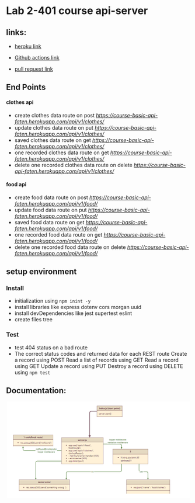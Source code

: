 # Lab 2-401 course api-server

## links:
- [heroku link](https://course-basic-api-faten.herokuapp.com/)

- [Github actions link](https://github.com/Fatensamman/basic-api-server/actions)

- [pull request link](https://github.com/Fatensamman/basic-api-server/pull/1)

## End Points
#### clothes api
-  create clothes data route on post *https://course-basic-api-faten.herokuapp.com/api/v1/clothes/*
-  update clothes data route on put *https://course-basic-api-faten.herokuapp.com/api/v1/clothes/<id>*
-  saved clothes data route on get *https://course-basic-api-faten.herokuapp.com/api/v1/clothes/*
-  one recorded clothes data route on get *https://course-basic-api-faten.herokuapp.com/api/v1/clothes/<id>*
-  delete one recorded clothes data route on delete *https://course-basic-api-faten.herokuapp.com/api/v1/clothes/<id>*

#### food api
- create food data route on post *https://course-basic-api-faten.herokuapp.com/api/v1/food/*
-  update food data route on put *https://course-basic-api-faten.herokuapp.com/api/v1/food/<id>*
-  saved food data route on get *https://course-basic-api-faten.herokuapp.com/api/v1/food/*
-  one recorded food data route on get *https://course-basic-api-faten.herokuapp.com/api/v1/food/<id>*
-  delete one recorded food data route on delete *https://course-basic-api-faten.herokuapp.com/api/v1/food/<id>*


## setup  environment

### Install
- initialization using  `npm inint -y`
- install libraries like express dotenv cors morgan uuid
- install devDependencies like jest supertest eslint
- create files tree

### Test
- test 404 status  on a bad route
- The correct status codes and returned data for each REST route
     Create a record using POST
     Read a list of records using GET
     Read a record using GET
     Update a record using PUT
     Destroy a record using DELETE
 using `npm test `


 ## Documentation:
 ![UML](3.PNG)